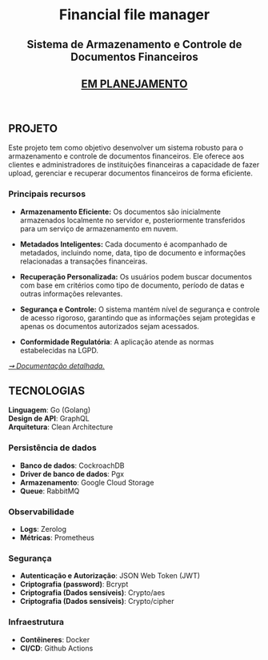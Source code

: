 <div style="text-align:center">

# Financial file manager
## Sistema de Armazenamento e Controle de Documentos Financeiros

## <u>EM PLANEJAMENTO</u>

</div>

<br>

## PROJETO

Este projeto tem como objetivo desenvolver um sistema robusto para o armazenamento e controle de documentos financeiros. Ele oferece aos clientes e administradores de instituições financeiras a capacidade de fazer upload, gerenciar e recuperar documentos financeiros de forma eficiente.

### Principais recursos

- **Armazenamento Eficiente:** Os documentos são inicialmente armazenados localmente no servidor e, posteriormente transferidos para um serviço de armazenamento em nuvem.

- **Metadados Inteligentes:** Cada documento é acompanhado de metadados, incluindo nome, data, tipo de documento e informações relacionadas a transações financeiras.

- **Recuperação Personalizada:** Os usuários podem buscar documentos com base em critérios como tipo de documento, período de datas e outras informações relevantes.

- **Segurança e Controle:** O sistema mantém nível de segurança e controle de acesso rigoroso, garantindo que as informações sejam protegidas e apenas os documentos autorizados sejam acessados.

-  **Conformidade Regulatória**: A aplicação atende as normas estabelecidas na LGPD.

*<a href="./docs/doc-funcional.md"> ⇝ <u>Documentação detalhada.</u> </a>*


## TECNOLOGIAS

**Linguagem**: Go (Golang) <br>
**Design de API**: GraphQL <br>
**Arquitetura**: Clean Architecture <br>

### Persistência de dados

- **Banco de dados**: CockroachDB 
- **Driver de banco de dados**: Pgx 
- **Armazenamento**: Google Cloud Storage
- **Queue**: RabbitMQ 

### Observabilidade

- **Logs**: Zerolog 
- **Métricas**: Prometheus 

### Segurança

- **Autenticação e Autorização**: JSON Web Token (JWT)
- **Criptografia (password)**: Bcrypt
- **Criptografia (Dados sensíveis)**: Crypto/aes
- **Criptografia (Dados sensíveis)**: Crypto/cipher

### Infraestrutura

- **Contêineres**: Docker
- **CI/CD**: Github Actions




